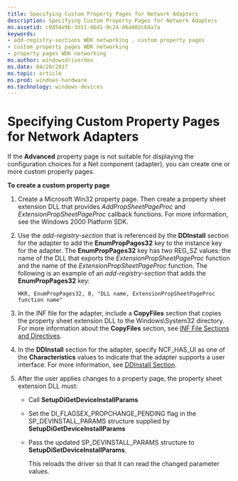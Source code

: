 ```yaml
---
title: Specifying Custom Property Pages for Network Adapters
description: Specifying Custom Property Pages for Network Adapters
ms.assetid: c9d54e9b-3d11-46d1-9c24-86a802c64a7a
keywords:
- add-registry-sections WDK networking , custom property pages
- custom property pages WDK networking
- property pages WDK networking
ms.author: windowsdriverdev
ms.date: 04/20/2017
ms.topic: article
ms.prod: windows-hardware
ms.technology: windows-devices
---
```


# Specifying Custom Property Pages for Network Adapters





If the **Advanced** property page is not suitable for displaying the configuration choices for a Net component (adapter), you can create one or more custom property pages.

**To create a custom property page**

1.  Create a Microsoft Win32 property page. Then create a property sheet extension DLL that provides *AddPropSheetPageProc* and *ExtensionPropSheetPageProc* callback functions. For more information, see the Windows 2000 Platform SDK.

2.  Use the *add-registry-section* that is referenced by the **DDInstall** section for the adapter to add the **EnumPropPages32** key to the instance key for the adapter. The **EnumPropPages32** key has two REG\_SZ values: the name of the DLL that exports the *ExtensionPropSheetPageProc* function and the name of the *ExtensionPropSheetPageProc* function. The following is an example of an *add-registry-section* that adds the **EnumPropPages32** key:
    ```
    HKR, EnumPropPages32, 0, "DLL name, ExtensionPropSheetPageProc function name"
    ```

3.  In the INF file for the adapter, include a **CopyFiles** section that copies the property sheet extension DLL to the Windows\\System32 directory. For more information about the **CopyFiles** section, see [INF File Sections and Directives](https://msdn.microsoft.com/library/windows/hardware/ff547433).

4.  In the **DDInstall** section for the adapter, specify NCF\_HAS\_UI as one of the **Characteristics** values to indicate that the adapter supports a user interface. For more information, see [DDInstall Section](ddinstall-section-in-a-network-inf-file.md).

5.  After the user applies changes to a property page, the property sheet extension DLL must:
    -   Call **SetupDiGetDeviceInstallParams**
    -   Set the DI\_FLAGSEX\_PROPCHANGE\_PENDING flag in the SP\_DEVINSTALL\_PARAMS structure supplied by **SetupDiGetDeviceInstallParams**
    -   Pass the updated SP\_DEVINSTALL\_PARAMS structure to **SetupDiSetDeviceInstallParams**.

        This reloads the driver so that it can read the changed parameter values.

 

 





